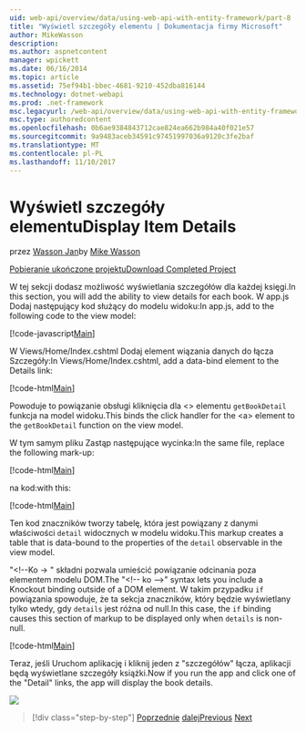 ```yaml
---
uid: web-api/overview/data/using-web-api-with-entity-framework/part-8
title: "Wyświetl szczegóły elementu | Dokumentacja firmy Microsoft"
author: MikeWasson
description: 
ms.author: aspnetcontent
manager: wpickett
ms.date: 06/16/2014
ms.topic: article
ms.assetid: 75ef94b1-bbec-4681-9210-452dba816144
ms.technology: dotnet-webapi
ms.prod: .net-framework
msc.legacyurl: /web-api/overview/data/using-web-api-with-entity-framework/part-8
msc.type: authoredcontent
ms.openlocfilehash: 0b6ae9384843712cae824ea662b984a40f021e57
ms.sourcegitcommit: 9a9483aceb34591c97451997036a9120c3fe2baf
ms.translationtype: MT
ms.contentlocale: pl-PL
ms.lasthandoff: 11/10/2017
---
```

<a name="display-item-details"></a><span data-ttu-id="82b81-102">Wyświetl szczegóły elementu</span><span class="sxs-lookup"><span data-stu-id="82b81-102">Display Item Details</span></span>
====================
<span data-ttu-id="82b81-103">przez [Wasson Jan](https://github.com/MikeWasson)</span><span class="sxs-lookup"><span data-stu-id="82b81-103">by [Mike Wasson](https://github.com/MikeWasson)</span></span>

[<span data-ttu-id="82b81-104">Pobieranie ukończone projektu</span><span class="sxs-lookup"><span data-stu-id="82b81-104">Download Completed Project</span></span>](https://github.com/MikeWasson/BookService)

<span data-ttu-id="82b81-105">W tej sekcji dodasz możliwość wyświetlania szczegółów dla każdej księgi.</span><span class="sxs-lookup"><span data-stu-id="82b81-105">In this section, you will add the ability to view details for each book.</span></span> <span data-ttu-id="82b81-106">W app.js Dodaj następujący kod służący do modelu widoku:</span><span class="sxs-lookup"><span data-stu-id="82b81-106">In app.js, add to the following code to the view model:</span></span>

[!code-javascript[Main](part-8/samples/sample1.js)]

<span data-ttu-id="82b81-107">W Views/Home/Index.cshtml Dodaj element wiązania danych do łącza Szczegóły:</span><span class="sxs-lookup"><span data-stu-id="82b81-107">In Views/Home/Index.cshtml, add a data-bind element to the Details link:</span></span>

[!code-html[Main](part-8/samples/sample2.html?highlight=5)]

<span data-ttu-id="82b81-108">Powoduje to powiązanie obsługi kliknięcia dla &lt;&gt; elementu `getBookDetail` funkcja na model widoku.</span><span class="sxs-lookup"><span data-stu-id="82b81-108">This binds the click handler for the &lt;a&gt; element to the `getBookDetail` function on the view model.</span></span>

<span data-ttu-id="82b81-109">W tym samym pliku Zastąp następujące wycinka:</span><span class="sxs-lookup"><span data-stu-id="82b81-109">In the same file, replace the following mark-up:</span></span>

[!code-html[Main](part-8/samples/sample3.html)]

<span data-ttu-id="82b81-110">na kod:</span><span class="sxs-lookup"><span data-stu-id="82b81-110">with this:</span></span>

[!code-html[Main](part-8/samples/sample4.html)]

<span data-ttu-id="82b81-111">Ten kod znaczników tworzy tabelę, która jest powiązany z danymi właściwości `detail` widocznych w modelu widoku.</span><span class="sxs-lookup"><span data-stu-id="82b81-111">This markup creates a table that is data-bound to the properties of the `detail` observable in the view model.</span></span>

<span data-ttu-id="82b81-112">"&lt;!--Ko -&gt; &quot; składni pozwala umieścić powiązanie odcinania poza elementem modelu DOM.</span><span class="sxs-lookup"><span data-stu-id="82b81-112">The "&lt;!-- ko --&gt;&quot; syntax lets you include a Knockout binding outside of a DOM element.</span></span> <span data-ttu-id="82b81-113">W takim przypadku `if` powiązania spowoduje, że ta sekcja znaczników, który będzie wyświetlany tylko wtedy, gdy `details` jest różna od null.</span><span class="sxs-lookup"><span data-stu-id="82b81-113">In this case, the `if` binding causes this section of markup to be displayed only when `details` is non-null.</span></span>

[!code-html[Main](part-8/samples/sample5.html)]

<span data-ttu-id="82b81-114">Teraz, jeśli Uruchom aplikację i kliknij jeden z &quot;szczegółów&quot; łącza, aplikacji będą wyświetlane szczegóły książki.</span><span class="sxs-lookup"><span data-stu-id="82b81-114">Now if you run the app and click one of the &quot;Detail&quot; links, the app will display the book details.</span></span>

[![](part-8/_static/image2.png)](part-8/_static/image1.png)

>[!div class="step-by-step"]
<span data-ttu-id="82b81-115">[Poprzednie](part-7.md)
[dalej](part-9.md)</span><span class="sxs-lookup"><span data-stu-id="82b81-115">[Previous](part-7.md)
[Next](part-9.md)</span></span>
